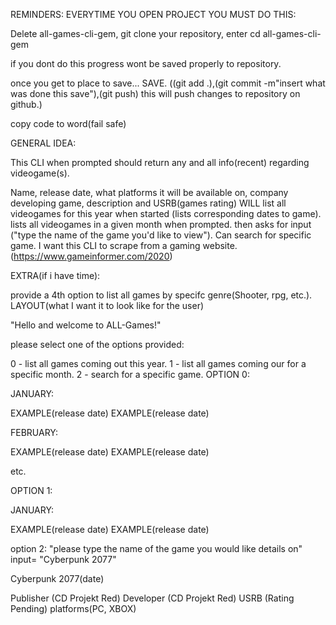 REMINDERS: EVERYTIME YOU OPEN PROJECT YOU MUST DO THIS:

Delete all-games-cli-gem, git clone your repository, enter cd all-games-cli-gem

if you dont do this progress wont be saved properly to repository.

once you get to place to save... SAVE. ((git add .),(git commit -m"insert what was done this save"),(git push) this will push changes to repository on github.)

copy code to word(fail safe)

GENERAL IDEA:

This CLI when prompted should return any and all info(recent) regarding videogame(s).

Name, release date, what platforms it will be available on, company developing game, description and USRB(games rating)
WILL list all videogames for this year when started (lists corresponding dates to game).
lists all videogames in a given month when prompted.
then asks for input ("type the name of the game you'd like to view").
Can search for specific game.
I want this CLI to scrape from a gaming website.(https://www.gameinformer.com/2020)

EXTRA(if i have time):

provide a 4th option to list all games by specifc genre(Shooter, rpg, etc.).
LAYOUT(what I want it to look like for the user)

"Hello and welcome to ALL-Games!"

please select one of the options provided:

0 - list all games coming out this year.
1 - list all games coming our for a specific month.
2 - search for a specific game.
OPTION 0:

JANUARY:

EXAMPLE(release date) EXAMPLE(release date)

FEBRUARY:

EXAMPLE(release date) EXAMPLE(release date)

etc.

OPTION 1:

JANUARY:

EXAMPLE(release date) EXAMPLE(release date)

option 2: "please type the name of the game you would like details on" input= "Cyberpunk 2077"

Cyberpunk 2077(date)

Publisher (CD Projekt Red)
Developer (CD Projekt Red)
USRB (Rating Pending)
platforms(PC, XBOX)
